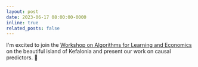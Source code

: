 ```yaml
---
layout: post
date: 2023-06-17 08:00:00-0000
inline: true
related_posts: false
---
```


I'm excited to join the [Work­shop on Al­go­rithms for Learn­ing and Eco­nom­ics](https://wale.gr/2024/) on the beautiful island of Kefalonia and present our work on causal predictors. :whale:
